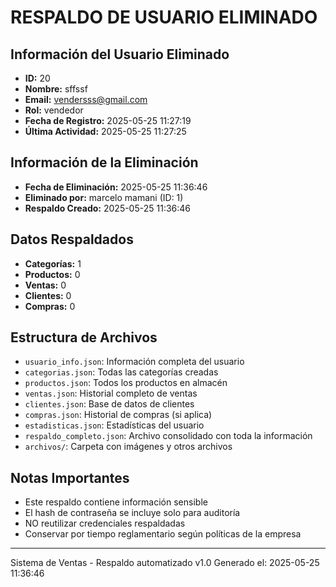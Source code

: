 # RESPALDO DE USUARIO ELIMINADO

## Información del Usuario Eliminado
- **ID:** 20
- **Nombre:** sffssf
- **Email:** vendersss@gmail.com
- **Rol:** vendedor
- **Fecha de Registro:** 2025-05-25 11:27:19
- **Última Actividad:** 2025-05-25 11:27:25

## Información de la Eliminación
- **Fecha de Eliminación:** 2025-05-25 11:36:46
- **Eliminado por:** marcelo mamani (ID: 1)
- **Respaldo Creado:** 2025-05-25 11:36:46

## Datos Respaldados
- **Categorías:** 1
- **Productos:** 0
- **Ventas:** 0
- **Clientes:** 0
- **Compras:** 0

## Estructura de Archivos
- `usuario_info.json`: Información completa del usuario
- `categorias.json`: Todas las categorías creadas
- `productos.json`: Todos los productos en almacén
- `ventas.json`: Historial completo de ventas
- `clientes.json`: Base de datos de clientes
- `compras.json`: Historial de compras (si aplica)
- `estadisticas.json`: Estadísticas del usuario
- `respaldo_completo.json`: Archivo consolidado con toda la información
- `archivos/`: Carpeta con imágenes y otros archivos

## Notas Importantes
- Este respaldo contiene información sensible
- El hash de contraseña se incluye solo para auditoría
- NO reutilizar credenciales respaldadas
- Conservar por tiempo reglamentario según políticas de la empresa

---
Sistema de Ventas - Respaldo automatizado v1.0
Generado el: 2025-05-25 11:36:46
